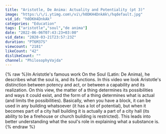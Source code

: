 ```yaml
---
title: "Aristotle, De Anima: Actuality and Potentiality (pt 3)"
image: "https:\/\/i.ytimg.com\/vi\/h0DKH4DnkAk\/hqdefault.jpg"
vid_id: "h0DKH4DnkAk"
categories: "Education"
tags: ["aristotle","soul","de anima"]
date: "2022-06-06T07:43:23+03:00"
vid_date: "2020-03-21T23:57:23Z"
duration: "PT6M37S"
viewcount: "2181"
likeCount: "42"
dislikeCount: ""
channel: "PhilosophyVajda"
---
```

{% raw %}In Aristotle's famous work On the Soul (Latin: De Anima), he describes what the soul is, and its functions. In this video we look Aristotle's distinction between potency and act, or between a capability and its realization. On this view, the matter of a thing determines its possibilities and ways it could exist, and the form of a thing determines what is actual (and limits the possibilities). Basically, when you have a block, it can be used in any building whatsoever (it has a lot of potential), but when it becomes part of a city hall building it is actually a part of a city hall (its ability to be a firehouse or church building is restricted). This leads into better understanding what the soul's role in explaining what a substance is.{% endraw %}
